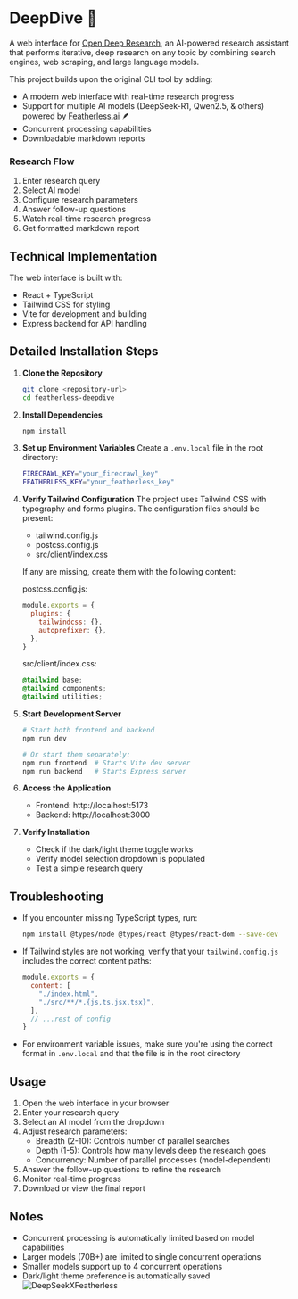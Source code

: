 # DeepDive 🐋 

A web interface for [Open Deep Research](https://github.com/dzhng/deep-research), an AI-powered research assistant that performs iterative, deep research on any topic by combining search engines, web scraping, and large language models.

This project builds upon the original CLI tool by adding:
- A modern web interface with real-time research progress
- Support for multiple AI models (DeepSeek-R1, Qwen2.5, & others) powered by [Featherless.ai](https://featherless.ai/) 🪶
- Concurrent processing capabilities
- Downloadable markdown reports

### Research Flow
1. Enter research query
2. Select AI model
3. Configure research parameters
4. Answer follow-up questions
5. Watch real-time research progress
6. Get formatted markdown report

## Technical Implementation

The web interface is built with:
- React + TypeScript
- Tailwind CSS for styling
- Vite for development and building
- Express backend for API handling

## Detailed Installation Steps

1. **Clone the Repository**
   ```bash
   git clone <repository-url>
   cd featherless-deepdive
   ```

2. **Install Dependencies**
   ```bash
   npm install
   ```

3. **Set up Environment Variables**
   Create a `.env.local` file in the root directory:
   ```bash
   FIRECRAWL_KEY="your_firecrawl_key"
   FEATHERLESS_KEY="your_featherless_key"
   ```

4. **Verify Tailwind Configuration**
   The project uses Tailwind CSS with typography and forms plugins. The configuration files should be present:
   - tailwind.config.js
   - postcss.config.js
   - src/client/index.css

   If any are missing, create them with the following content:

   postcss.config.js:
   ```javascript
   module.exports = {
     plugins: {
       tailwindcss: {},
       autoprefixer: {},
     },
   }
   ```

   src/client/index.css:
   ```css
   @tailwind base;
   @tailwind components;
   @tailwind utilities;
   ```

5. **Start Development Server**
   ```bash
   # Start both frontend and backend
   npm run dev

   # Or start them separately:
   npm run frontend  # Starts Vite dev server
   npm run backend   # Starts Express server
   ```

6. **Access the Application**
   - Frontend: http://localhost:5173
   - Backend: http://localhost:3000

7. **Verify Installation**
   - Check if the dark/light theme toggle works
   - Verify model selection dropdown is populated
   - Test a simple research query

## Troubleshooting

- If you encounter missing TypeScript types, run:
  ```bash
  npm install @types/node @types/react @types/react-dom --save-dev
  ```

- If Tailwind styles are not working, verify that your `tailwind.config.js` includes the correct content paths:
  ```javascript
  module.exports = {
    content: [
      "./index.html",
      "./src/**/*.{js,ts,jsx,tsx}",
    ],
    // ...rest of config
  }
  ```

- For environment variable issues, make sure you're using the correct format in `.env.local` and that the file is in the root directory

## Usage

1. Open the web interface in your browser
2. Enter your research query
3. Select an AI model from the dropdown
4. Adjust research parameters:
   - Breadth (2-10): Controls number of parallel searches
   - Depth (1-5): Controls how many levels deep the research goes
   - Concurrency: Number of parallel processes (model-dependent)
5. Answer the follow-up questions to refine the research
6. Monitor real-time progress
7. Download or view the final report

## Notes

- Concurrent processing is automatically limited based on model capabilities
- Larger models (70B+) are limited to single concurrent operations
- Smaller models support up to 4 concurrent operations
- Dark/light theme preference is automatically saved
![DeepSeekXFeatherless](https://cms.recursal.com/assets/featherlesswhalephoenix.png "DeepSeek-R1 available on Featherless")